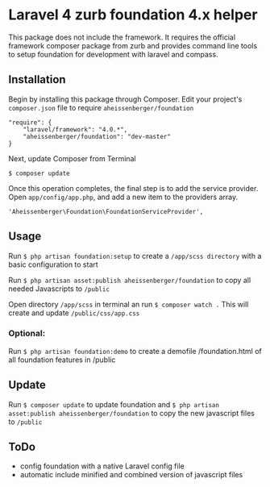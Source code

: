 # Laravel 4 zurb foundation 4.x helper

This package does not include the framework. It requires the official framework composer package from zurb and provides command line tools to setup foundation for development with laravel and compass.


## Installation

Begin by installing this package through Composer. Edit your project's `composer.json` file to require `aheissenberger/foundation`

	"require": {
	    "laravel/framework": "4.0.*",
	    "aheissenberger/foundation": "dev-master"
	}

Next, update Composer from Terminal

	$ composer update

Once this operation completes, the final step is to add the service provider. Open `app/config/app.php`, and add a new item to the providers array.

	'Aheissenberger\Foundation\FoundationServiceProvider',


## Usage

Run `$ php artisan foundation:setup` to create a `/app/scss directory` with a basic configuration to start

Run `$ php artisan asset:publish aheissenberger/foundation` to copy all needed Javascripts to `/public`

Open directory `/app/scss` in terminal an run `$ composer watch .`
This will create and update `/public/css/app.css`

### Optional:
Run `$ php artisan foundation:demo` to create a demofile /foundation.html of all foundation features in /public


## Update

Run `$ composer update` to update foundation and `$ php artisan asset:publish aheissenberger/foundation` to copy the new javascript files to `/public`


## ToDo

* config foundation with a native Laravel config file
* automatic include minified and combined version of javascript files